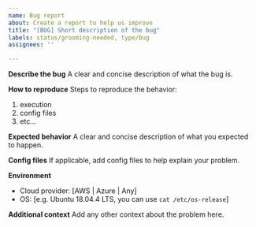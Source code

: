 ```yaml
---
name: Bug report
about: Create a report to help us improve
title: "[BUG] Short description of the bug"
labels: status/grooming-needed, type/bug
assignees: ''

---
```


**Describe the bug**
A clear and concise description of what the bug is.

**How to reproduce**
Steps to reproduce the behavior:
1. execution
2. config files
3. etc...

**Expected behavior**
A clear and concise description of what you expected to happen.

**Config files**
If applicable, add config files to help explain your problem.

**Environment**
- Cloud provider: [AWS | Azure | Any]
- OS: [e.g. Ubuntu 18.04.4 LTS, you can use `cat /etc/os-release`]

**Additional context**
Add any other context about the problem here.
